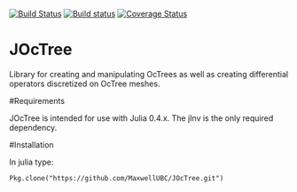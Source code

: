 [![Build Status](https://travis-ci.org/JuliaInv/JOcTree.svg?branch=master)](https://travis-ci.org/JuliaInv/JOcTree)
[![Build status](https://ci.appveyor.com/api/projects/status/byxhaa03qlfftjjx/branch/master?svg=true)](https://ci.appveyor.com/project/lruthotto/joctree/branch/master)
[![Coverage Status](https://coveralls.io/repos/github/JuliaInv/JOcTree/badge.svg)](https://coveralls.io/github/JuliaInv/JOcTree)

# JOcTree

Library for creating and manipulating OcTrees as well as creating differential operators discretized on OcTree meshes.

#Requirements

JOcTree is intended for use with Julia 0.4.x. The jInv is the only required dependency. 

#Installation

In julia type:
```
Pkg.clone("https://github.com/MaxwellUBC/JOcTree.git")
```
